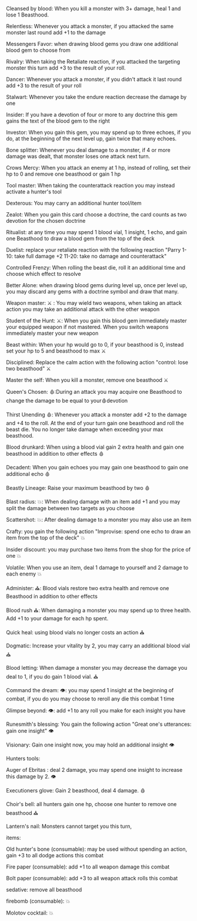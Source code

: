  
Cleansed by blood: When you kill a monster with 3+ damage, heal 1 and lose 1 Beasthood.
  
Relentless: Whenever you attack a monster, if you attacked the same monster last round add +1 to the damage  

Messengers Favor: when drawing blood gems you draw one additional blood gem to choose from

Rivalry: When taking the Retaliate reaction, if you attacked the targeting monster this turn add +3 to the result of your roll. 
  
Dancer: Whenever you attack a monster, if you didn't attack it last round add +3 to the result of your roll
  
Stalwart: Whenever you take the endure reaction decrease the damage by one  
  
Insider: If you have a devotion of four or more to any doctrine this gem gains the text of the blood gem to the right

Investor: When you gain this gem, you may spend up to three echoes, if you do, at the beginning of the next level up, gain twice that many echoes. 
  
Bone splitter: Whenever you deal damage to a monster, if 4 or more damage was dealt, that monster loses one attack next turn.  
  
Crows Mercy: When you attack an enemy at 1 hp, instead of rolling, set their hp to 0 and remove one beasthood or gain 1 hp

Tool master: When taking the counterattack reaction you may instead activate a hunter's tool

Dexterous: You may carry an additional hunter tool/item

Zealot: When you gain this card choose a doctrine, the card counts as two devotion for the chosen doctrine 

Ritualist:  at any time you may spend 1 blood vial, 1 insight, 1 echo, and gain one Beasthood to draw a blood gem from the top of the deck

Duelist: replace your retaliate reaction with the following reaction 
"Parry 
1-10: take full damage +2
11-20: take no damage and counterattack" 

Controlled Frenzy: When rolling the beast die, roll it an additional time and choose which effect to resolve

Better Alone: when drawing blood gems during level up, once per level up, you may discard any gems with a doctrine symbol and draw that many. 

Weapon master: ⚔️ : You may wield two weapons, when taking an attack action you may take an additional attack with the other weapon 

Student of the Hunt: ⚔️: When you gain this blood gem immediately master your equipped weapon if not mastered. When you switch weapons immediately master your new weapon

Beast within: When your hp would go to 0, if your beasthood is 0, instead set your hp to 5 and beasthood to max ⚔️

Disciplined: Replace the calm action with the following action "control: lose two beasthood" ⚔️

Master the self: When you kill a monster, remove one beasthood ⚔️

Queen's Chosen: 🩸:During an attack you may acquire one Beasthood to change the damage to be equal to your🩸devotion

Thirst Unending 🩸: Whenever you attack a monster add +2 to the damage and +4 to the roll. At the end of your turn gain one beasthood and roll the beast die. You no longer take damage when exceeding your max beasthood.

Blood drunkard: When using a blood vial gain 2 extra health and gain one beasthood in addition to other effects 🩸

Decadent: When you gain echoes you may gain one beasthood to gain one additional echo 🩸 

Beastly Lineage: Raise your maximum beasthood by two 🩸

Blast radius: 💥: When dealing damage with an item add +1 and you may split the damage between two targets as you choose 

Scattershot: 💥: After dealing damage to a monster you may also use an item

Crafty: you gain the following action "Improvise: spend one echo to draw an item from the top of the deck" 💥

Insider discount: you may purchase two items from the shop for the price of one 💥

Volatile: When you use an item, deal 1 damage to yourself and 2 damage to each enemy 💥

Administer: ⛪: Blood vials restore two extra health and remove one Beasthood in addition to other effects

Blood rush ⛪: When damaging a monster you may spend up to three health. Add +1 to your damage for each hp spent.  

Quick heal: using blood vials no longer costs an action ⛪

Dogmatic: Increase your vitality by 2, you may carry an additional blood vial ⛪

Blood letting: When damage a monster you may decrease the damage you deal to 1, if you do gain 1 blood vial. ⛪

Command the dream: 👁️: you may spend 1 insight at the beginning of combat, if you do you may choose to reroll any die this combat 1 time   

Glimpse beyond: 👁️: add +1 to any roll you make for each insight you have

Runesmith's blessing: You gain the following action 
"Great one's utterances: gain one insight" 👁️

Visionary: Gain one insight now, you may hold an additional insight 👁️


Hunters tools:

Auger of Ebritas : deal 2 damage, you may spend one insight to increase this damage by 2. 👁️

Executioners glove:  Gain 2 beasthood, deal 4 damage. 🩸
  
Choir's bell: all hunters gain one hp, choose one hunter to remove one beasthood ⛪

Lantern's nail: Monsters cannot target you this turn,  

items: 

Old hunter's bone (consumable): may be used without spending an action, gain +3 to all dodge actions this combat 
  
Fire paper (consumable): add +1 to all weapon damage this combat

Bolt paper (consumable): add +3 to all weapon attack rolls this combat

sedative: remove all beasthood

firebomb (consumable): 💥

Molotov cocktail: 💥






  